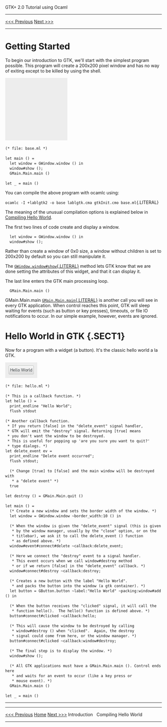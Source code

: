   GTK+ 2.0 Tutorial using Ocaml
  ------------------------------- -- --------------------------
  [\<\<\< Previous](c33.html)        [Next \>\>\>](x141.html)

* * * * *

Getting Started
===============

To begin our introduction to GTK, we'll start with the simplest program
possible. This program will create a 200x200 pixel window and has no way
of exiting except to be killed by using the shell.

![](images/base.png)

~~~~ {.PROGRAMLISTING}
(* file: base.ml *)

let main () =
  let window = GWindow.window () in
  window#show ();
  GMain.Main.main ()

let _ = main ()
~~~~

You can compile the above program with ocamlc using:

`ocamlc -I +lablgtk2 -o base lablgtk.cma gtkInit.cmo base.ml`{.LITERAL}

The meaning of the unusual compilation options is explained below in
[Compiling Hello World](x141.html).

The first two lines of code create and display a window.

~~~~ {.PROGRAMLISTING}
  let window = GWindow.window () in
  window#show ();
~~~~

Rather than create a window of 0x0 size, a window without children is
set to 200x200 by default so you can still manipulate it.

The
[`GWindow.window#show`{.LITERAL}](http://lablgtk.forge.ocamlcore.org/refdoc/GWindow.window_skel-c.html#METHODshow)
method lets GTK know that we are done setting the attributes of this
widget, and that it can display it.

The last line enters the GTK main processing loop.

~~~~ {.PROGRAMLISTING}
  GMain.Main.main ()
~~~~

GMain.Main.main
[`GMain.Main.main`{.LITERAL}](http://lablgtk.forge.ocamlcore.org/refdoc/GMain.Main.html#VALmain)
is another call you will see in every GTK application. When control
reaches this point, GTK will sleep waiting for events (such as button or
key presses), timeouts, or file IO notifications to occur. In our simple
example, however, events are ignored.

Hello World in GTK {.SECT1}
==================

Now for a program with a widget (a button). It's the classic hello world
a la GTK.

![](images/helloworld.png)

~~~~ {.PROGRAMLISTING}
(* file: hello.ml *)

(* This is a callback function. *)
let hello () =
  print_endline "Hello World";
  flush stdout

(* Another callback function.
 * If you return [false] in the "delete_event" signal handler,
 * GTK will emit the "destroy" signal. Returning [true] means
 * you don't want the window to be destroyed.
 * This is useful for popping up 'are you sure you want to quit?'
 * type dialogs. *)
let delete_event ev =
  print_endline "Delete event occurred";
  flush stdout;

  (* Change [true] to [false] and the main window will be destroyed with
   * a "delete event" *)
  true

let destroy () = GMain.Main.quit ()

let main () =
  (* Create a new window and sets the border width of the window. *)
  let window = GWindow.window ~border_width:10 () in

  (* When the window is given the "delete_event" signal (this is given
   * by the window manager, usually by the "close" option, or on the
   * titlebar), we ask it to call the delete_event () function
   * as defined above. *)
  window#event#connect#delete ~callback:delete_event;

  (* Here we connect the "destroy" event to a signal handler.  
   * This event occurs when we call window#destroy method
   * or if we return [false] in the "delete_event" callback. *)
  window#connect#destroy ~callback:destroy;

  (* Creates a new button with the label "Hello World".
   * and packs the button into the window (a gtk container). *)
  let button = GButton.button ~label:"Hello World" ~packing:window#add () in

  (* When the button receives the "clicked" signal, it will call the
   * function hello().  The hello() function is defined above. *)
  button#connect#clicked ~callback:hello;

  (* This will cause the window to be destroyed by calling
   * window#destroy () when "clicked".  Again, the destroy
   * signal could come from here, or the window manager. *)
  button#connect#clicked ~callback:window#destroy;

  (* The final step is to display the window. *)
  window#show ();

  (* All GTK applications must have a GMain.Main.main (). Control ends here
   * and waits for an event to occur (like a key press or
   * mouse event). *)
  GMain.Main.main ()

let _ = main ()
~~~~

* * * * *

  ----------------------------- -------------------- --------------------------
  [\<\<\< Previous](c33.html)   [Home](book1.html)   [Next \>\>\>](x141.html)
  Introduction                                       Compiling Hello World
  ----------------------------- -------------------- --------------------------


